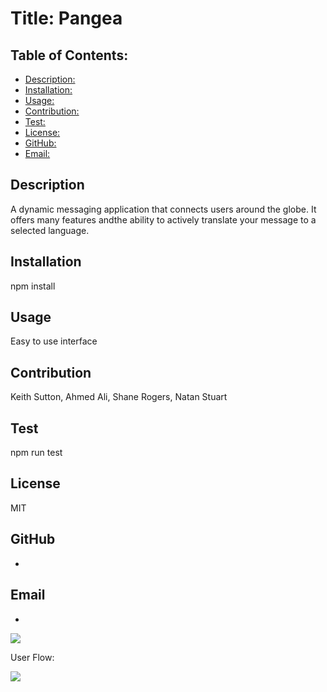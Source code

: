 # Title: Pangea

## Table of Contents:
* [Description: ](#description)
* [Installation:](#installation)
* [Usage: ](#usage)
* [Contribution: ](#contribution)
* [Test: ](#test)
* [License: ](#license)
* [GitHub: ](#github)
* [Email: ](#email)
    
## Description
A dynamic messaging application that connects users around the globe. It offers many features andthe ability to actively translate your message to a selected language.

## Installation
npm install

## Usage
Easy to use interface

## Contribution
Keith Sutton, Ahmed Ali, Shane Rogers, Natan Stuart

## Test
npm run test

## License
MIT

## GitHub
-

## Email
-
    
    

![](Pangearoughsketch.png)

User Flow:

![](user-flow.png)